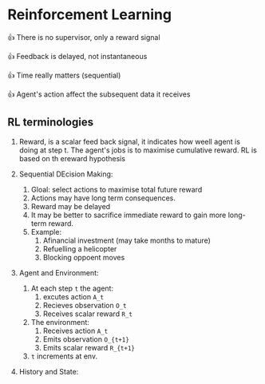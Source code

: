 # Reinforcement Learning
:+1: There is no supervisor, only a reward signal

:+1: Feedback is delayed, not instantaneous

:+1: Time really matters (sequential)

:+1: Agent's action affect the subsequent data it receives

## RL terminologies
1. Reward, is a scalar feed back signal, it indicates how weell agent is doing at step t. The agent's jobs is to maximise cumulative reward. RL is based on th ereward hypothesis
   
2. Sequential DEcision Making: 
    1. Gloal: select actions to maximise total future reward
    2. Actions may have long term consequences.
    3. Reward may be delayed
    4. It may be better to sacrifice immediate reward to gain more long-term reward.
    5. Example:
        1. Afinancial investment (may take months to mature)
        2. Refuelling a helicopter
        3. Blocking oppoent moves
        
3. Agent and Environment:
    1. At each step ``t`` the agent:
        1. excutes action ``A_t``
        2. Recieves observation ``O_t``
        3. Receives scalar reward ``R_t``
    2. The environment:
        1. Receives action ``A_t``
        2. Emits observation ``O_{t+1}``
        3. Emits scalar reward ``R_{t+1}``
    3. ``t`` increments at env.   
    
3. History and State:
                  